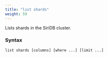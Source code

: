 ```yaml
---
title: "list shards"
weight: 59
---
```


Lists shards in the SiriDB cluster.

### Syntax

    list shards [columns] [where ...] [limit ...]
